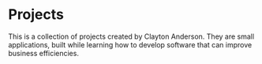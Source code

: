 # Projects
This is a collection of projects created by Clayton Anderson. They are small applications, built while learning how to develop software that can improve business efficiencies. 
